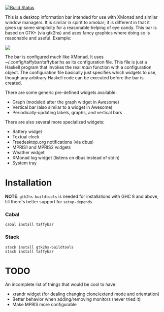 [![Build Status](https://travis-ci.org/travitch/taffybar.svg?branch=master)](https://travis-ci.org/travitch/taffybar)

This is a desktop information bar intended for use with XMonad and
similar window managers.  It is similar in spirit to xmobar; it is
different in that it gives up some simplicity for a reasonable helping
of eye candy.  This bar is based on GTK+ (via gtk2hs) and uses fancy
graphics where doing so is reasonable and useful.  Example:

![](https://github.com/travitch/taffybar/blob/master/doc/screenshot.png)

The bar is configured much like XMonad.  It uses
~/.config/taffybar/taffybar.hs as its configuration file.  This file
is just a Haskell program that invokes the real _main_ function with a
configuration object.  The configuration file basically just specifies
which widgets to use, though any arbitrary Haskell code can be
executed before the bar is created.

There are some generic pre-defined widgets available:

 * Graph (modeled after the graph widget in Awesome)
 * Vertical bar (also similar to a widget in Awesome)
 * Periodically-updating labels, graphs, and vertical bars

There are also several more specialized widgets:

 * Battery widget
 * Textual clock
 * Freedesktop.org notifications (via dbus)
 * MPRIS1 and MPRIS2 widgets
 * Weather widget
 * XMonad log widget (listens on dbus instead of stdin)
 * System tray

Installation
============
**NOTE**: `gtk2hs-buildtools` is needed for installations with GHC 8 and above, till there's better support for `setup-depends`.

### Cabal
```
cabal install taffybar
```

### Stack
```
stack install gtk2hs-buildtools
stack install taffybar
```

TODO
====

An incomplete list of things that would be cool to have:

 * xrandr widget (for dealing changing clone/extend mode and orientation)
 * Better behavior when adding/removing monitors (never tried it)
 * Make MPRIS more configurable

